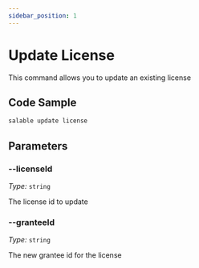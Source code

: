 ```yaml
---
sidebar_position: 1
---
```


# Update License

This command allows you to update an existing license

## Code Sample

```bash
salable update license
```

## Parameters

### --licenseId

_Type:_ `string`

The license id to update

### --granteeId

_Type:_ `string`

The new grantee id for the license
